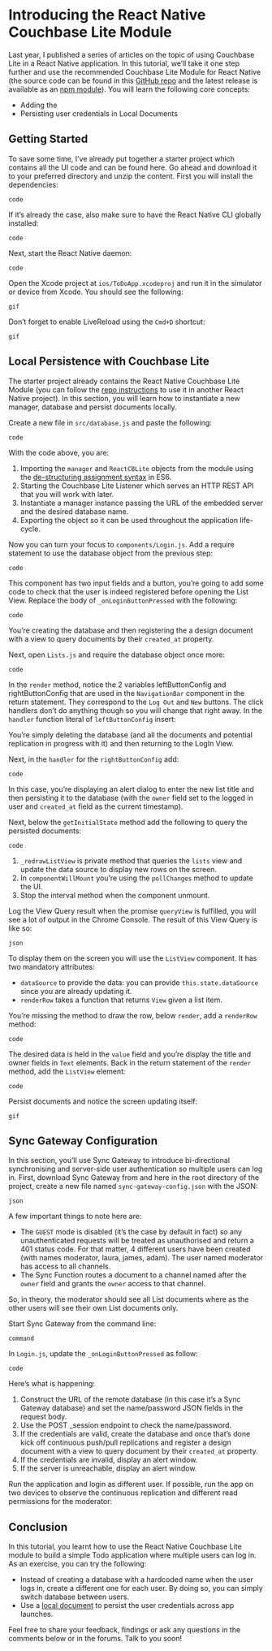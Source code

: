 # Introducing the React Native Couchbase Lite Module

Last year, I published a series of articles on the topic of using Couchbase Lite in a React Native application. In this tutorial, we’ll take it one step further and use the recommended Couchbase Lite Module for React Native (the source code can be found in this [GitHub repo](https://github.com/fraserxu/react-native-couchbase-lite) and the latest release is available as an [npm module](https://www.npmjs.com/package/react-native-couchbase-lite)). You will learn the following core concepts:

- Adding the 
- Persisting user credentials in Local Documents

## Getting Started

To save some time, I’ve already put together a starter project which contains all the UI code and can be found here. Go ahead and download it to your preferred directory and unzip the content. First you will install the dependencies:

	code

If it’s already the case, also make sure to have the React Native CLI globally installed:

	code

Next, start the React Native daemon:

	code

Open the Xcode project at `ios/ToDoApp.xcodeproj` and run it in the simulator or device from Xcode. You should see the following:

	gif

Don’t forget to enable LiveReload using the `Cmd+D` shortcut:

	gif

## Local Persistence with Couchbase Lite

The starter project already contains the React Native Couchbase Lite Module (you can follow the [repo instructions](https://github.com/fraserxu/react-native-couchbase-lite) to use it in another React Native project). In this section, you will learn how to instantiate a new manager, database and persist documents locally.

Create a new file in `src/database.js` and paste the following:

	code

With the code above, you are:

1. Importing the `manager` and `ReactCBLite` objects from the module using the [de-structuring assignment syntax](https://developer.mozilla.org/en/docs/Web/JavaScript/Reference/Operators/Destructuring_assignment) in ES6.
2. Starting the Couchbase Lite Listener which serves an HTTP REST API that you will work with later.
3. Instantiate a manager instance passing the URL of the embedded server and the desired database name. 
4. Exporting the object so it can be used throughout the application life-cycle.

Now you can turn your focus to `components/Login.js`. Add a require statement to use the database object from the previous step:

	code

This component has two input fields and a button, you’re going to add some code to check that the user is indeed registered before opening the List View. Replace the body of `_onLoginButtonPressed` with the following:

	code

You’re creating the database and then registering the a design document with a view to query documents by their `created_at` property.

Next, open `Lists.js` and require the database object once more:

	code

In the `render` method, notice the 2 variables leftButtonConfig and rightButtonConfig that are used in the `NavigationBar` component in the return statement. They correspond to the `Log Out` and `New` buttons. The click handlers don’t do anything though so you will change that right away. In the `handler` function literal of `leftButtonConfig` insert:

	

You’re simply deleting the database (and all the documents and potential replication in progress with it) and then returning to the LogIn View.

Next, in the `handler` for the `rightButtonConfig` add:

	code

In this case, you’re displaying an alert dialog to enter the new list title and then persisting it to the database (with the `owner` field set to the logged in user and `created_at` field as the current timestamp).

Next, below the `getInitialState` method add the following to query the persisted documents:

	code

1. `_redrawListView` is private method that queries the `lists` view and update the data source to display new rows on the screen.
2. In `componentWillMount` you’re using the `pollChanges` method to update the UI.
3. Stop the interval method when the component unmount.

Log the View Query result when the promise `queryView` is fulfilled, you will see a lot of output in the Chrome Console. The result of this View Query is like so:

	json

To display them on the screen you will use the `ListView` component. It has two mandatory attributes:

- `dataSource` to provide the data: you can provide `this.state.dataSource` since you are already updating it.
- `renderRow` takes a function that returns `View` given a list item.

You’re missing the method to draw the row, below `render`, add a `renderRow` method:

	code

The desired data is held in the `value` field and you’re display the title and owner fields in `Text` elements. Back in the return statement of the `render` method, add the `ListView` element:

	code

Persist documents and notice the screen updating itself:

	gif

## Sync Gateway Configuration

In this section, you’ll use Sync Gateway to introduce bi-directional synchronising and server-side user authentication so multiple users can log in. First, download Sync Gateway from and here in the root directory of the project, create a new file named `sync-gateway-config.json` with the JSON:

	json

A few important things to note here are:

- The `GUEST` mode is disabled (it’s the case by default in fact) so any unauthenticated requests will be treated as unauthorised and return a 401 status code. For that matter, 4 different users have been created (with names moderator, laura, james, adam). The user named moderator has access to all channels.
- The Sync Function routes a document to a channel named after the `owner` field and grants the `owner` access to that channel.

So, in theory, the moderator should see all List documents where as the other users will see their own List documents only.

Start Sync Gateway from the command line:

	command

In `Login.js`, update the `_onLoginButtonPressed` as follow:

	code

Here’s what is happening:

1. Construct the URL of the remote database (in this case it’s a Sync Gateway database) and set the name/password JSON fields in the request body.
2. Use the POST \_session endpoint to check the name/password.
3. If the credentials are valid, create the database and once that’s done kick off continuous push/pull replications and register a design document with a view to query document by their `created_at` property.
4. If the credentials are invalid, display an alert window.
5. If the server is unreachable, display an alert window.

Run the application and login as different user. If possible, run the app on two devices to observe the continuous replication and different read permissions for the moderator:

## Conclusion

In this tutorial, you learnt how to use the React Native Couchbase Lite module to build a simple Todo application where multiple users can log in. As an exercise, you can try the following:

- Instead of creating a database with a hardcoded name when the user logs in, create a different one for each user. By doing so, you can simply switch database between users.
- Use a [local document](http://developer.couchbase.com/documentation/mobile/1.1.0/develop/references/couchbase-lite/rest-api/local-document/index.html) to persist the user credentials across app launches.

Feel free to share your feedback, findings or ask any questions in the comments below or in the forums. Talk to you soon!